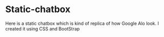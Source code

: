 # Static-chatbox
Here is a static chatbox which is kind of replica of how Google Alo look. I created it using CSS and BootStrap

